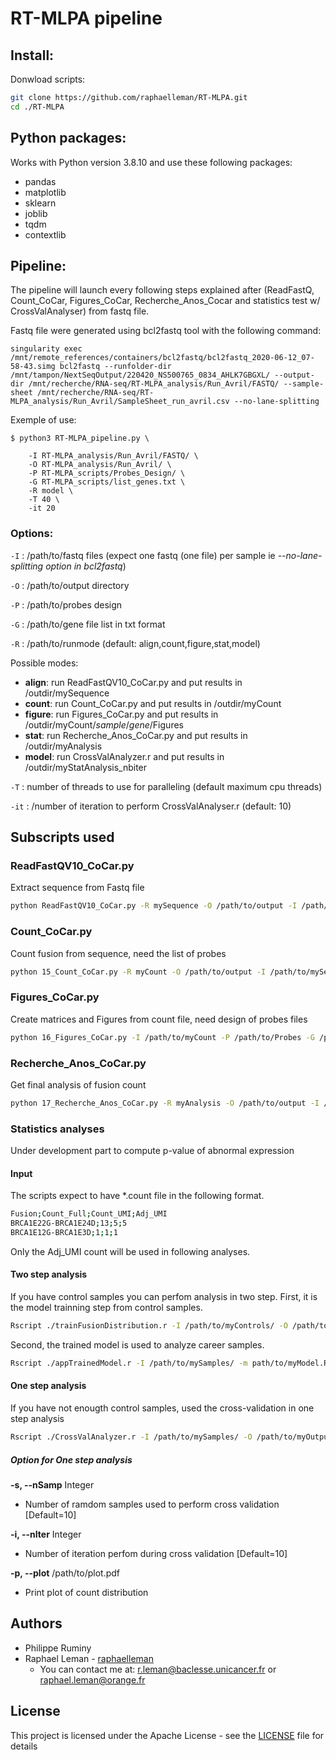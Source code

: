 # RT-MLPA pipeline

## Install:

Donwload scripts:

```bash
git clone https://github.com/raphaelleman/RT-MLPA.git
cd ./RT-MLPA
```

## Python packages:
Works with Python version 3.8.10 and use these following packages:
- pandas
- matplotlib
- sklearn
- joblib
- tqdm
- contextlib

## **Pipeline:**
The pipeline will launch every following steps explained after (ReadFastQ, Count_CoCar, Figures_CoCar, Recherche_Anos_Cocar and statistics test w/ CrossValAnalyser) from fastq file. 

Fastq file were generated using bcl2fastq tool with the following command:
``` 
singularity exec /mnt/remote_references/containers/bcl2fastq/bcl2fastq_2020-06-12_07-58-43.simg bcl2fastq --runfolder-dir /mnt/tampon/NextSeqOutput/220420_NS500765_0834_AHLK7GBGXL/ --output-dir /mnt/recherche/RNA-seq/RT-MLPA_analysis/Run_Avril/FASTQ/ --sample-sheet /mnt/recherche/RNA-seq/RT-MLPA_analysis/Run_Avril/SampleSheet_run_avril.csv --no-lane-splitting 
```

Exemple of use:
```
$ python3 RT-MLPA_pipeline.py \
    
    -I RT-MLPA_analysis/Run_Avril/FASTQ/ \
    -O RT-MLPA_analysis/Run_Avril/ \
    -P RT-MLPA_scripts/Probes_Design/ \
    -G RT-MLPA_scripts/list_genes.txt \
    -R model \
    -T 40 \
    -it 20
```

### Options:

``` -I ``` : /path/to/fastq files (expect one fastq (one file) per sample ie *--no-lane-splitting option in bcl2fastq*)

``` -O ``` : /path/to/output directory

``` -P ``` : /path/to/probes design

``` -G ``` : /path/to/gene file list in txt format

``` -R ``` : /path/to/runmode (default: align,count,figure,stat,model)

Possible modes:
- **align**: run ReadFastQV10_CoCar.py and put results in /outdir/mySequence
- **count**: run Count_CoCar.py and put results in /outdir/myCount
- **figure**: run Figures_CoCar.py and put results in /outdir/myCount/*sample*/*gene*/Figures
- **stat**: run Recherche_Anos_CoCar.py and put results in /outdir/myAnalysis
- **model**: run CrossValAnalyzer.r and put results in /outdir/myStatAnalysis_nbiter

``` -T ``` : number of threads to use for paralleling (default maximum cpu threads)

``` -it ``` : /number of iteration to perform CrossValAnalyser.r (default: 10)



## Subscripts used
### **ReadFastQV10_CoCar.py**

Extract sequence from Fastq file

```bash
python ReadFastQV10_CoCar.py -R mySequence -O /path/to/output -I /path/to/fastq
```

### **Count_CoCar.py**

Count fusion from sequence, need the list of probes

```bash
python 15_Count_CoCar.py -R myCount -O /path/to/output -I /path/to/mySequence -P /path/to/Probes -G /path/to/gene_list
```

### **Figures_CoCar.py**

Create matrices and Figures from count file, need design of probes files

```bash
python 16_Figures_CoCar.py -I /path/to/myCount -P /path/to/Probes -G /path/to/gene_list
```

### **Recherche_Anos_CoCar.py**

Get final analysis of fusion count

```bash
python 17_Recherche_Anos_CoCar.py -R myAnalysis -O /path/to/output -I /path/to/myCount -P /path/to/Probes -G /path/to/gene_list
```

### **Statistics analyses**

Under development part to compute p-value of abnormal expression

#### Input

The scripts expect to have *.count file in the following format.
```bash
Fusion;Count_Full;Count_UMI;Adj_UMI
BRCA1E22G-BRCA1E24D;13;5;5
BRCA1E12G-BRCA1E3D;1;1;1
```

Only the Adj_UMI count will be used in following analyses.

#### Two step analysis

If you have control samples you can perfom analysis in two step.
First, it is the model trainning step from control samples.

```bash
Rscript ./trainFusionDistribution.r -I /path/to/myControls/ -O /path/to/myModel.RData
```

Second, the trained model is used to analyze career samples.

```bash
Rscript ./appTrainedModel.r -I /path/to/mySamples/ -m path/to/myModel.RData -O /path/to/myOutput.txt
```

#### One step analysis

If you have not enougth control samples, used the cross-validation in one step analysis

```bash
Rscript ./CrossValAnalyzer.r -I /path/to/mySamples/ -O /path/to/myOutput.txt
```

##### Option for One step analysis

**-s, --nSamp** Integer
* Number of ramdom samples used to perform cross validation [Default=10]

**-i, --nIter** Integer
* Number of iteration perfom during cross validation [Default=10]

**-p, --plot** /path/to/plot.pdf
* Print plot of count distribution

## Authors

* Philippe Ruminy
* Raphael Leman - [raphaelleman](https://github.com/raphaelleman/ "tittle")
    * You can contact me at: r.leman@baclesse.unicancer.fr or raphael.leman@orange.fr

## License

This project is licensed under the Apache License - see the [LICENSE](https://github.com/raphaelleman/RT-MLPA/blob/master/LICENSE "tittle") file for details
